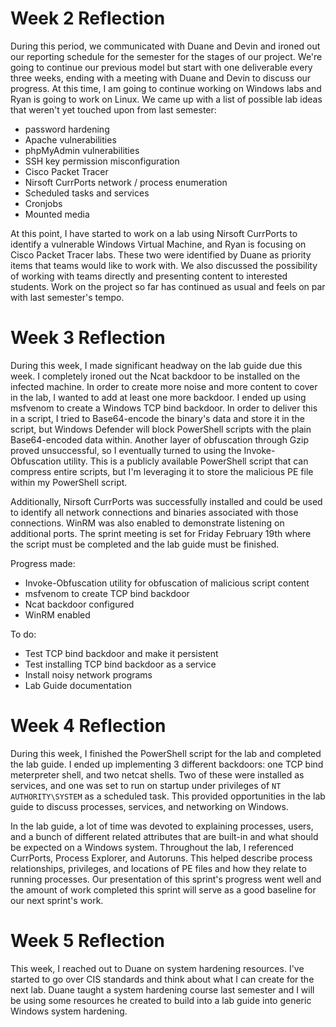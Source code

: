 # Week 2 Reflection

During this period, we communicated with Duane and Devin and ironed out our reporting schedule for the semester for the stages of our project. We're going to continue our previous model but start with one deliverable every three weeks, ending with a meeting with Duane and Devin to discuss our progress. At this time, I am going to continue working on Windows labs and Ryan is going to work on Linux. We came up with a list of possible lab ideas that weren't yet touched upon from last semester:

* password hardening
* Apache vulnerabilities
* phpMyAdmin vulnerabilities
* SSH key permission misconfiguration
* Cisco Packet Tracer
* Nirsoft CurrPorts network / process enumeration
* Scheduled tasks and services
* Cronjobs
* Mounted media

At this point, I have started to work on a lab using Nirsoft CurrPorts to identify a vulnerable Windows Virtual Machine, and Ryan is focusing on Cisco Packet Tracer labs. These two were identified by Duane as priority items that teams would like to work with. We also discussed the possibility of working with teams directly and presenting content to interested students. Work on the project so far has continued as usual and feels on par with last semester's tempo.

# Week 3 Reflection

During this week, I made significant headway on the lab guide due this week. I completely ironed out the Ncat backdoor to be installed on the infected machine. In order to create more noise and more content to cover in the lab, I wanted to add at least one more backdoor. I ended up using msfvenom to create a Windows TCP bind backdoor. In order to deliver this in a script, I tried to Base64-encode the binary's data and store it in the script, but Windows Defender will block PowerShell scripts with the plain Base64-encoded data within. Another layer of obfuscation through Gzip proved unsuccessful, so I eventually turned to using the Invoke-Obfuscation utility. This is a publicly available PowerShell script that can compress entire scripts, but I'm leveraging it to store the malicious PE file within my PowerShell script. 

Additionally, Nirsoft CurrPorts was successfully installed and could be used to identify all network connections and binaries associated with those connections. WinRM was also enabled to demonstrate listening on additional ports. The sprint meeting is set for Friday February 19th where the script must be completed and the lab guide must be finished.

Progress made:
* Invoke-Obfuscation utility for obfuscation of malicious script content
* msfvenom to create TCP bind backdoor
* Ncat backdoor configured
* WinRM enabled

To do:
* Test TCP bind backdoor and make it persistent
* Test installing TCP bind backdoor as a service
* Install noisy network programs
* Lab Guide documentation

# Week 4 Reflection

During this week, I finished the PowerShell script for the lab and completed the lab guide. I ended up implementing 3 different backdoors: one TCP bind meterpreter shell, and two netcat shells. Two of these were installed as services, and one was set to run on startup under privileges of `NT AUTHORITY\SYSTEM` as a scheduled task. This provided opportunities in the lab guide to discuss processes, services, and networking on Windows. 

In the lab guide, a lot of time was devoted to explaining processes, users, and a bunch of different related attributes that are built-in and what should be expected on a Windows system. Throughout the lab, I referenced CurrPorts, Process Explorer, and Autoruns. This helped describe process relationships, privileges, and locations of PE files and how they relate to running processes. Our presentation of this sprint's progress went well and the amount of work completed this sprint will serve as a good baseline for our next sprint's work.

# Week 5 Reflection

This week, I reached out to Duane on system hardening resources. I've started to go over CIS standards and think about what I can create for the next lab. Duane taught a system hardening course last semester and I will be using some resources he created to build into a lab guide into generic Windows system hardening. 